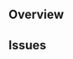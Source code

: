 ## **Overview**

<!-- A clear and concise description about the feature -->

## **Issues**

<!-- Add a issues that referenced this pull request -->

